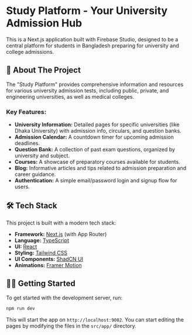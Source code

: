 # Study Platform - Your University Admission Hub

This is a Next.js application built with Firebase Studio, designed to be a central platform for students in Bangladesh preparing for university and college admissions.

## 🚀 About The Project

The "Study Platform" provides comprehensive information and resources for various university admission tests, including public, private, and engineering universities, as well as medical colleges.

### Key Features:

- **University Information:** Detailed pages for specific universities (like Dhaka University) with admission info, circulars, and question banks.
- **Admission Calendar:** A countdown timer for upcoming admission deadlines.
- **Question Bank:** A collection of past exam questions, organized by university and subject.
- **Courses:** A showcase of preparatory courses available for students.
- **Blog:** Informative articles and tips related to admission preparation and career guidance.
- **Authentication:** A simple email/password login and signup flow for users.

## 🛠️ Tech Stack

This project is built with a modern tech stack:

- **Framework:** [Next.js](https://nextjs.org/) (with App Router)
- **Language:** [TypeScript](https://www.typescriptlang.org/)
- **UI:** [React](https://react.dev/)
- **Styling:** [Tailwind CSS](https://tailwindcss.com/)
- **UI Components:** [ShadCN UI](https://ui.shadcn.com/)
- **Animations:** [Framer Motion](https://www.framer.com/motion/)

## 🏃‍♂️ Getting Started

To get started with the development server, run:

```bash
npm run dev
```

This will start the app on `http://localhost:9002`. You can start editing the pages by modifying the files in the `src/app/` directory.
